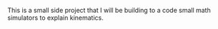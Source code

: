 This is a small side project that I will be building to a code small math simulators to explain kinematics.
